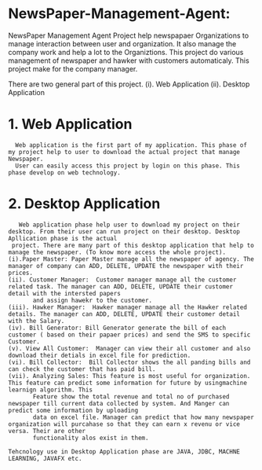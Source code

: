 # NewsPaper-Management-Agent:

   NewsPaper Management Agent Project help newspapaer Organizations to manage interaction between user and organization. It also manage the company work and help 
 a lot to the Organiztions. This project do various management of newspaper and hawker with customers automaticaly. This project make for the company manager.
 
   There are two general part of this project. (i). Web Application  (ii). Desktop Application
 # 1. Web Application
      Web application is the first part of my application. This phase of my project help to user to download the actual project that manage Newspaper. 
      User can easily access this project by login on this phase. This phase develop on web technology.
# 2. Desktop Application 
       Web application phase help user to download my project on their desktop. From their user can run project on their desktop. Desktop Apllication phase is the actual 
     project. There are many part of this desktop application that help to manage the newspaper. (To know more access the whole project).
    (i).Paper Master: Paper Master manage all the newspaper of agency. The manager of company can ADD, DELETE, UPDATE the newspaper with their prices.
    (ii). Customer Manager:  Customer manager manage all the customer related task. The manager can ADD, DELETE, UPDATE their customer detail with the intersted papers 
           and assign hawekr to the customer.
    (iii). Hawker Manager:  Hawker manager manage all the Hawker related details. The manager can ADD, DELETE, UPDATE their customer detail with the Salary.
    (iv). Bill Generator: Bill Generator generate the bill of each customer ( based on their papaer prices) and send the SMS to specific Customer. 
    (v). View All Customer:  Manager can view their all customer and also download their detials in excel file for prediction.
    (vi). Bill Collector:  Bill Collector shows the all panding bills and can check the customer that has paid bill.
    (vii). Analyzing Sales: This feature is most useful for organization. This feature can predict some information for future by usingmachine learnign algorithm. This 
           Feature show the total revenue and total no of purchased newspaper till current data collected by system. And Manger can predict some information by uploading 
           data on excel file. Manager can predict that how many newspaper organization will purcahase so that they can earn x revenu or vice versa. Their are other 
           functionality alos exist in them.
           
    Tehcnology use in Desktop Application phase are JAVA, JDBC, MACHNE LEARNING, JAVAFX etc.
